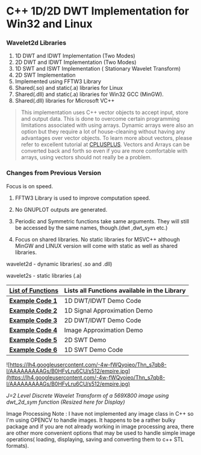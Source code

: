# C++ 1D/2D DWT Implementation for Win32 and Linux #

### Wavelet2d Libraries ###
  1. 1D DWT and IDWT Implementation (Two Modes)
  1. 2D DWT and IDWT Implementation (Two Modes)
  1. 1D SWT and ISWT Implementation ( Stationary Wavelet Transform)
  1. 2D SWT Implementation
  1. Implemented using FFTW3 Library
  1. Shared(.so) and static(.a) libraries for Linux
  1. Shared(.dll) and static(.a) libraries for Win32 GCC (MinGW).
  1. Shared(.dll) libraries for Microsoft VC++

> This implementation uses C++ vector objects to accept input, store and output data. This is done to overcome certain programming limitations associated with using arrays. Dynamic arrays were also an option but they require a lot of house-cleaning without having any advantages over vector objects. To learn more about vectors, please refer to excellent tutorial at [CPLUSPLUS](http://www.cplusplus.com/reference/stl/vector/). Vectors and Arrays can be converted back and forth so even if you are more comfortable with arrays, using vectors should not really be a problem.

### Changes from Previous Version ###

Focus is on speed.

1. FFTW3 Library is used to improve computation speed.

2. No GNUPLOT outputs are generated.

3. Periodic and Symmetric functions take same arguments. They will still be accessed by the same names, though.(dwt ,dwt\_sym etc.)

4. Focus on shared libraries. No static libraries for MSVC++ although MinGW and LINUX version will come with static as well as shared libraries.


wavelet2d - dynamic libraries( .so and .dll)

wavelet2s - static libraries (.a)

|**[List of Functions](http://code.google.com/p/wavelet1d/wiki/newfunc)**| Lists all Functions available in the Library|
|:-----------------------------------------------------------------------|:--------------------------------------------|
|**[Example Code 1](http://code.google.com/p/wavelet1d/wiki/new1DDWTdemo)**| 1D DWT/IDWT Demo Code                       |
|**[Example Code 2](http://code.google.com/p/wavelet1d/wiki/new1DAppx)** | 1D Signal Approximation Demo                |
|**[Example Code 3](http://code.google.com/p/wavelet1d/wiki/new2DDWTdemo)**| 2D DWT/IDWT Demo Code                       |
|**[Example Code 4](http://code.google.com/p/wavelet1d/wiki/new2DAppx)** | Image Approximation Demo                    |
|**[Example Code 5](http://code.google.com/p/wavelet1d/wiki/new2DSWTdemo)**| 2D SWT Demo                                 |
|**[Example Code 6](http://code.google.com/p/wavelet1d/wiki/new1DSWTDemo)**| 1D SWT Demo Code                            |

![https://lh4.googleusercontent.com/-4w-fWQyoieo/Thn_s7qb8-I/AAAAAAAAAGs/B0HFvLru6CU/s512/empire.jpg](https://lh4.googleusercontent.com/-4w-fWQyoieo/Thn_s7qb8-I/AAAAAAAAAGs/B0HFvLru6CU/s512/empire.jpg)

_J=2 Level Discrete Wavelet Transform of a 569X800 image using dwt\_2d\_sym function (Resized here for Display)_

Image Processing Note : I have not implemented any image class in C++ so I'm using OPENCV to handle images. It happens to be a rather bulky package and if you are not already working in image processing area, there are other more convenient options that may be used to handle simple image operations( loading, displaying, saving and converting them to c++ STL formats).
